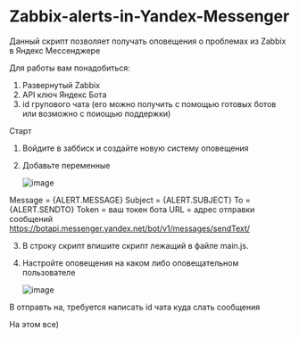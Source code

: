 # Zabbix-alerts-in-Yandex-Messenger
Данный скрипт позволяет получать оповещения о проблемах из Zabbix в Яндекс Мессенджере 


Для работы вам понадобиться:
1. Развернутый Zabbix
2. API ключ Яндекс Бота
3. id групового чата (его можно получить с помощью готовых ботов или возможно с поиощью поддержки)

Старт

1. Войдите в заббиск и создайте новую систему оповещения
2. Добавьте переменные
   
   ![image](https://github.com/user-attachments/assets/dc8fa3d4-3dd4-4eb4-9ae9-736e2aa9b6e3)

Message  =  {ALERT.MESSAGE}
Subject  =  {ALERT.SUBJECT}
To       =  {ALERT.SENDTO}
Token    =  ваш токен бота 
URL      =  адрес отправки сообщений https://botapi.messenger.yandex.net/bot/v1/messages/sendText/

3. В строку скрипт впишите скрипт лежащий в файле main.js. 

4. Настройте оповещения на каком либо оповещательном пользователе
   
   ![image](https://github.com/user-attachments/assets/dcb46e06-a6e2-4891-9a33-7518ed03e892)
   
В отправть на, требуется написать id чата куда слать сообщения

На этом все) 
